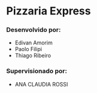 
# Pizzaria Express

### Desenvolvido por:

* Edivan Amorim
* Paolo Filipi
* Thiago Ribeiro

### Supervisionado por:
* ANA CLAUDIA ROSSI
